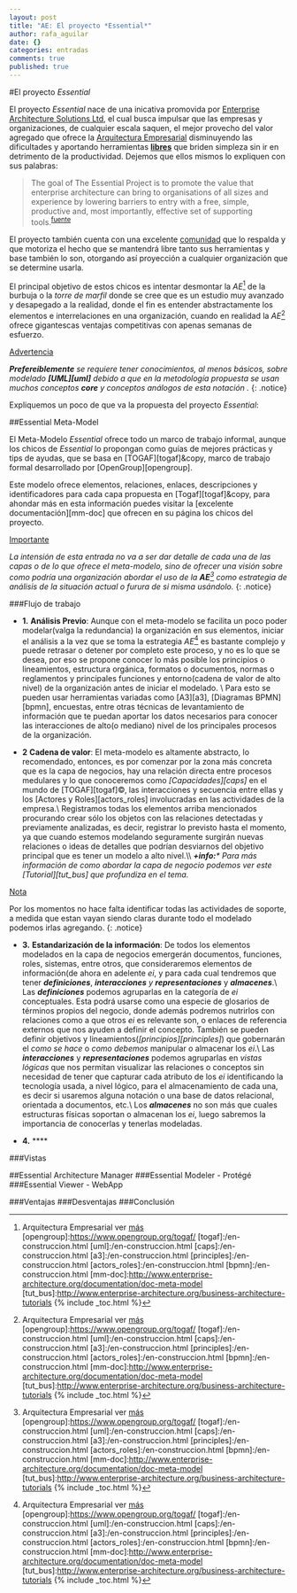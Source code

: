 ```yaml
---
layout: post
title: "AE: El proyecto *Essential*"
author: rafa_aguilar
date: {}
categories: entradas
comments: true
published: true
---
```


#El proyecto *Essential*

El proyecto *Essential* nace de una inicativa promovida por [Enterprise Architecture Solutions Ltd][eas], el cual busca impulsar que las empresas y organizaciones, de cualquier escala saquen, el mejor provecho del valor agregado que ofrece la [Arquitectura Empresarial][AE] disminuyendo las dificultades y aportando herramientas **[libres][free]** que briden simpleza sin ir en detrimento de la productividad.  Dejemos que ellos mismos lo expliquen con sus palabras:

>The goal of The Essential Project is to promote the value that enterprise architecture can bring to organisations of all sizes and experience by lowering barriers to entry with a free, simple, productive and, most importantly, effective set of supporting tools.<sup markdown="1">[fuente]</sup>

El proyecto también cuenta con una excelente [comunidad][eas_comm] que lo respalda y que motoriza el hecho que se mantendrá libre tanto sus herramientas y base también lo son, otorgando así proyección a cualquier organización que se determine usarla.

El principal objetivo de estos chicos es intentar desmontar la *AE*[^1] de la burbuja o la *torre de marfil* donde se cree que es un estudio muy avanzado y desapegado a la realidad, donde el fin es entender abstractamente los elementos e interrelaciones en una organización, cuando en realidad la *AE*[^1] ofrece gigantescas ventajas competitivas con apenas semanas de esfuerzo.

<div markdown="0"><a href="#" class="btn btn-info">Advertencia</a></div>

_**Prefereiblemente** se requiere tener conocimientos, al menos básicos, sobre modelado **[UML][uml]** debido a que en la metodología propuesta se usan muchos conceptos **core** y conceptos análogos de esta notación ._
{: .notice}

Expliquemos un poco de que va la propuesta del proyecto _Essential_:

##Essential Meta-Model

El Meta-Modelo _Essential_ ofrece todo un marco de trabajo informal, aunque los chicos de *Essential* lo propongan como guías de mejores prácticas y tips de ayudas, que se basa en [TOGAF][togaf]&copy,  marco de trabajo formal desarrollado por [OpenGroup][opengroup]. 

Este modelo ofrece elementos, relaciones, enlaces, descripciones y identificadores para cada capa propuesta en [Togaf][togaf]&copy, para ahondar más en esta información puedes visitar la [excelente documentación][mm-doc] que ofrecen en su página los chicos del proyecto.

<div markdown="0"><a href="#" class="btn btn-warning">Importante</a></div>

_La intensión de esta entrada no va a ser dar detalle de cada una de las capas o de lo que ofrece el meta-modelo, sino de ofrecer una visión sobre como podría una organización abordar el uso de la **AE**[^1] como estrategia de análisis de la situación actual o furura de si misma usándolo._
{: .notice}

<!-- Artículo 2 -->

###Flujo de trabajo

- **1.** **Análisis Previo**: Aunque con el meta-modelo se facilita un poco poder modelar(valga la redundancia) la organización en sus elementos, iniciar el análisis a la vez que se toma la estrategia *AE*[^1] es bastante complejo y puede retrasar o detener por completo este proceso, y no es lo que se desea, por eso se propone conocer lo más posible los principios o lineamientos, estructura orgánica, formatos o documentos, normas o reglamentos y principales funciones y entorno(cadena de valor de alto nivel) de la organización antes de iniciar el modelado. \\
Para esto se pueden usar herramientas variadas como [A3][a3], [Diagramas BPMN][bpmn], encuestas, entre otras técnicas de levantamiento de información que te puedan aportar los datos necesarios para conocer las interacciones de alto(o mediano) nivel de los principales procesos de la organización.

- **2** **Cadena de valor**: El meta-modelo es altamente abstracto, lo recomendado, entonces, es por comenzar por la zona más concreta que es la capa de negocios, hay una relación directa entre procesos medulares y lo que conoceremos como *[Capacidades][caps]* en el mundo de [TOGAF][togaf]&copy;, las interacciones y secuencia entre ellas y los [Actores y Roles][actors_roles] involucradas en las actividades de la empresa.\\
Registramos todas los elementos arriba mencionados procurando crear sólo los objetos con las relaciones detectadas y previamente analizadas, es decir, registrar lo previsto hasta el momento, ya que cuando estemos modelando seguramente surgirán nuevas relaciones o ideas de detalles que podrían desviarnos del objetivo principal que es tener un modelo a alto nivel.\\\\
_**+info:*** Para más información de como abordar la capa de negocio podemos ver este [Tutorial][tut_bus] que profundiza en el tema._

<div markdown="0"><a href="#" class="btn btn-info">Nota</a></div>

Por los momentos no hace falta identificar todas las actividades de soporte, a medida que estan vayan siendo claras durante todo el modelado podemos irlas agregando.
{: .notice}

- **3.** **Estandarización de la información**: De todos los elementos modelados en la capa de negocios emergerán documentos, funciones, roles, sistemas, entre otros, que consideraremos elementos de información(de ahora en adelente *ei*, y para cada cual tendremos que tener _**definiciones**_, _**interacciones** y **representaciones**_ y _**almacenes**_.\\
Las ***definiciones*** podemos agruparlas en la categoría de *ei* conceptuales.  Esta podrá usarse como una especie de glosarios de términos propios del negocio, donde además podremos nutrirlos con relaciones como a que otros *ei* es relevante son, o enlaces de referencia externos que nos ayuden a definir el concepto. También se pueden definir objetivos y lineamientos(*[principios][principles]*) que gobernarán el _como se hace_ o  _como debemos_ manipular o almacenar los *ei*.\\
Las ***interacciones*** y ***representaciones*** podemos agruparlas en *vistas lógicas* que nos permitan visualizar las relaciones o conceptos sin necesidad de tener que capturar cada atributo de los *ei* identificando la tecnología usada, a nivel lógico, para el almacenamiento de cada una, es decir si usaremos alguna notación o una base de datos relacional, orientada a documentos, etc.\\
Los ***almacenes*** no son más que cuales estructuras físicas soportan o almacenan los *ei*, luego sabremos la importancia de conocerlas y tenerlas modeladas.

- **4.** ****

###Vistas

<!-- Artículo 3 -->
##Essential Architecture Manager
###Essential Modeler - Protégé
###Essential Viewer - WebApp

<!-- Artículo Original -->
###Ventajas
###Desventajas
###Conclusión

[fuente]: http://www.enterprise-architecture.org/about/mission
[eas]: http://www.enterprise-architecture.org/component/weblinks/weblink/39-eas/6-eas-home
[AE]: /entradas/arquitectura-empresarial/
[free]: http://es.wikipedia.org/wiki/Software_libre
[eas_comm]: http://www.enterprise-architecture.org/community
[^1]: Arquitectura Empresarial ver [más][AE]
[opengroup]:https://www.opengroup.org/togaf/
[togaf]:/en-construccion.html
[uml]:/en-construccion.html
[caps]:/en-construccion.html
[a3]:/en-construccion.html
[principles]:/en-construccion.html
[actors_roles]:/en-construccion.html
[bpmn]:/en-construccion.html
[mm-doc]:http://www.enterprise-architecture.org/documentation/doc-meta-model
[tut_bus]:http://www.enterprise-architecture.org/business-architecture-tutorials
{% include _toc.html %}